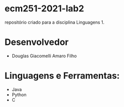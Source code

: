 # ecm251-2021-lab2
repositório criado para a disciplina Linguagens 1.

# Desenvolvedor
- Douglas Giacomelli Amaro Filho

# Linguagens e Ferramentas:
- Java
- Python
- C

